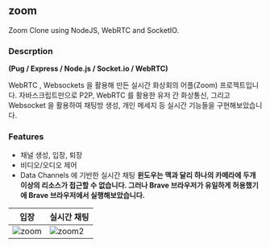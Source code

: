 ## zoom

Zoom Clone using NodeJS, WebRTC and SocketIO.

### Descrption

**(Pug / Express / Node.js / Socket.io / WebRTC)**

WebRTC , Websockets 을 활용해 만든 실시간 화상회의 어플(Zoom) 프로젝트입니다.
자바스크립트만으로 P2P, WebRTC 를 활용한 유저 간 화상통신, 그리고 Websocket 을 활용하여 채팅방 생성, 개인 메세지 등 실시간 기능들을 구현해보았습니다. 

### Features 

* 채널 생성, 입장, 퇴장
* 비디오/오디오 제어 
* Data Channels 에 기반한 실시간 채팅 
**윈도우는 맥과 달리 하나의 카메라에 두개 이상의 리소스가 접근할 수 없습니다. 그러나 Brave 브라우저가 유일하게 허용했기에 Brave 브라우저에서 실행해보았습니다.**

|입장|실시간 채팅|
|---|---|
![zoom](https://user-images.githubusercontent.com/95459711/160240360-02ae805a-3b01-4b76-b602-e245230268d5.jpg)|![zoom2](https://user-images.githubusercontent.com/95459711/160240362-baa686d3-7828-4254-b041-8dc7559cdaf8.jpg)





